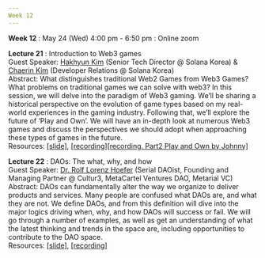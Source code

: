 ```yaml
---
Week 12
---
```


<b>Week 12</b>
: May 24 (Wed) 4:00 pm - 6:50 pm
  : Online zoom

<b>Lecture 21</b>
: Introduction to Web3 games<br>
  Guest Speaker: <a href="/kaist/speaker/#Hakhyun Kim">Hakhyun Kim</a> (Senior Tech Director @ Solana Korea) & <a href="/kaist/speaker/#Chaerin Kim">Chaerin Kim</a> (Developer Relations @ Solana Korea)<br>
  Abstract: What distinguishes traditional Web2 Games from Web3 Games? What problems on traditional games we can solve with web3? In this session, we will delve into the paradigm of Web3 gaming. We’ll be sharing a historical perspective on the evolution of game types based on my real-world experiences in the gaming industry. Following that, we’ll explore the future of ‘Play and Own’. We will have an in-depth look at numerous Web3 games and discuss the perspectives we should adopt when approaching these types of games in the future.<br>
  Resources: <a href="/kaist/assets/files/Web3@KAIST-Lecture21.pdf" target="_blank">[slide]</a>, <a href="https://youtu.be/bGtqKQJ36hQ" target="_blank">[recording]</a><a href="https://youtu.be/oV9JtVWXaMQ" target="_blank">[recording. Part2 Play and Own by Johnny]</a><br>
  
<b>Lecture 22</b>
: DAOs: The what, why, and how<br>
  Guest Speaker: <a href="/kaist/speaker/#Dr. Rolf Lorenz Hoefer">Dr. Rolf Lorenz Hoefer</a> (Serial DAOist, Founding and Managing Partner @ Cultur3, MetaCartel Ventures DAO, Metarial VC)<br>
  Abstract: DAOs can fundamentally alter the way we organize to deliver products and services. Many people are confused what DAOs are, and what they are not. We define DAOs, and from this definition will dive into the major logics driving when, why, and how DAOs will success or fail. We will go through a number of examples, as well as get an understanding of what the latest thinking and trends in the space are, including opportunities to contribute to the DAO space.<br>
  Resources: <a href="/kaist/assets/files/Web3@KAIST-Lecture22.pdf" target="_blank">[slide]</a>, <a href="https://youtu.be/2qUNSJDL9w0" target="_blank">[recording]</a><br>
